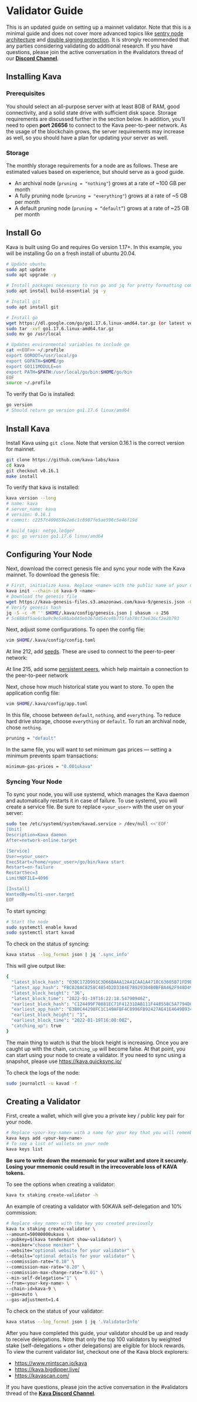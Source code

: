 # Validator Guide

This is an updated guide on setting up a mainnet validator. Note that this is a minimal guide and does not cover more advanced topics like [sentry node architecture](https://github.com/stakefish/cosmos-validator-design) and [double signing protection](https://github.com/tendermint/tmkms). It is strongly recommended that any parties considering validating do additional research.  If you have questions, please join the active conversation in the #validators thread of our [__Discord Channel__](https://discord.com/invite/kQzh3Uv).
## Installing Kava

### Prerequisites
You should select an all-purpose server with at least 8GB of RAM, good connectivity, and a solid state drive with sufficient disk space. Storage requirements are discussed further in the section below. In addition, you’ll need to open **port 26656** to connect to the Kava peer-to-peer network. As the usage of the blockchain grows, the server requirements may increase as well, so you should have a plan for updating your server as well.

### Storage
The monthly storage requirements for a node are as follows. These are estimated values based on experience, but should serve as a good guide.

- An archival node (`pruning = "nothing"`) grows at a rate of ~100 GB per month
- A fully pruning node (`pruning = "everything"`) grows at a rate of ~5 GB per month
- A default pruning node (`pruning = “default”`) grows at a rate of ~25 GB per month

## Install Go
Kava is built using Go and requires Go version 1.17+. In this example, you will be installing Go on a fresh install of ubuntu 20.04.

```bash
# Update ubuntu
sudo apt update
sudo apt upgrade -y

# Install packages necessary to run go and jq for pretty formatting command line outputs
sudo apt install build-essential jq -y

# Install git
sudo apt install git

# Install go
wget https://dl.google.com/go/go1.17.6.linux-amd64.tar.gz (or latest version at https://golang.org/dl/)
sudo tar -xvf go1.17.6.linux-amd64.tar.gz
sudo mv go /usr/local

# Updates environmental variables to include go
cat <<EOF>> ~/.profile
export GOROOT=/usr/local/go
export GOPATH=$HOME/go
export GO111MODULE=on
export PATH=$PATH:/usr/local/go/bin:$HOME/go/bin
EOF
source ~/.profile
```
To verify that Go is installed:
```bash
go version
# Should return go version go1.17.6 linux/amd64
```

## Install Kava
Install Kava using `git clone`. Note that version 0.16.1 is the correct version for mainnet.

```bash
git clone https://github.com/kava-labs/kava
cd kava
git checkout v0.16.1
make install
```
To verify that kava is installed:
```bash
kava version --long
# name: kava
# server_name: kava
# version: 0.16.1
# commit: c2257c409659e2a6c1c8907fe5ae596c5e46f19d

# build_tags: netgo,ledger
# go: go version go1.17.6 linux/amd64
```

## Configuring Your Node
Next, download the correct genesis file and sync your node with the Kava mainnet. To download the genesis file:
```bash
# First, initialize kava. Replace <name> with the public name of your node
kava init --chain-id kava-9 <name>
# Download the genesis file
wget https://kava-genesis-files.s3.amazonaws.com/kava-9/genesis.json -O ~/.kava/config/genesis.json
# Verify genesis hash
jq -S -c -M '' $HOME/.kava/config/genesis.json | shasum -a 256
# 5c688df5ae6cba9c9e5a9bab045eb367dd54ce9b7f5fab78cf3e636cf2e2b793
```
Next,  adjust some configurations. To open the config file:
```bash
vim $HOME/.kava/config/config.toml
```
At line 212, add [seeds](https://docs.google.com/spreadsheets/d/1j-e1HTkskNRS6mlhxLLQa0loB-ShcVUjz8WVVZxvPaY). These are used to connect to the peer-to-peer network:

At line 215, add some [persistent peers](https://docs.google.com/spreadsheets/d/1j-e1HTkskNRS6mlhxLLQa0loB-ShcVUjz8WVVZxvPaY), which help maintain a connection to the peer-to-peer network


Next, chose how much historical state you want to store. To open the application config file:
```bash
vim $HOME/.kava/config/app.toml
```
In this file, choose between `default`, `nothing`, and `everything`. To reduce hard drive storage, choose `everything` or `default`. To run an archival node, chose `nothing`.
```bash
pruning = "default"
```
In the same file, you will want to set minimum gas prices — setting a minimum prevents spam transactions:
```bash
minimum-gas-prices = "0.001ukava"
```
### Syncing Your Node
To sync your node, you will use systemd, which manages the Kava daemon and automatically restarts it in case of failure. To use systemd, you will create a service file. Be sure to replace `<your_user>` with the user on your server:
```bash
sudo tee /etc/systemd/system/kavad.service > /dev/null <<'EOF'
[Unit]
Description=Kava daemon
After=network-online.target

[Service]
User=<your_user>
ExecStart=/home/<your_user>/go/bin/kava start
Restart=on-failure
RestartSec=3
LimitNOFILE=4096

[Install]
WantedBy=multi-user.target
EOF
```
To start syncing:
```bash
# Start the node
sudo systemctl enable kavad
sudo systemctl start kavad
```
To check on the status of syncing:
```bash
kava status --log_format json | jq '.sync_info'
```
This will give output like:
```bash
{
  "latest_block_hash": "03BC172D991C3D66BAAA12A41CAA1A4718C63605B71FD9E0EF09EC38C2DA9F85",
  "latest_app_hash": "FBC020AC8258C4854D2D3384E78929384B0BFBA462F948D493E7883AD315B38C",
  "latest_block_height": "36",
  "latest_block_time": "2022-01-19T16:22:18.54790946Z",
  "earliest_block_hash": "C124499F70881EC71F41231DAB111F448558C5A7794D044F0613E1509FA4C8DF",
  "earliest_app_hash": "E3B0C44298FC1C149AFBF4C8996FB92427AE41E4649B934CA495991B7852B855",
  "earliest_block_height": "1",
  "earliest_block_time": "2022-01-19T16:00:00Z",
  "catching_up": true
}
```
The main thing to watch is that the block height is increasing. Once you are caught up with the chain, `catching_up` will become false. At that point, you can start using your node to create a validator. If you need to sync using a snapshot, please use https://kava.quicksync.io/

To check the logs of the node:
```bash
sudo journalctl -u kavad -f
```

## Creating a Validator
First, create a wallet, which will give you a private key / public key pair for your node.
```bash
# Replace <your-key-name> with a name for your key that you will remember
kava keys add <your-key-name>
# To see a list of wallets on your node
kava keys list
```
**Be sure to write down the mnemonic for your wallet and store it securely. Losing your mnemonic could result in the irrecoverable loss of KAVA tokens.**

To see the options when creating a validator:
```bash
kava tx staking create-validator -h
```
An example of creating a validator with 50KAVA self-delegation and 10% commission:
```bash
# Replace <key_name> with the key you created previously
kava tx staking create-validator \
--amount=50000000ukava \
--pubkey=$(kava tendermint show-validator) \
--moniker="choose moniker" \
--website="optional website for your validator" \
--details="optional details for your validator" \
--commission-rate="0.10" \
--commission-max-rate="0.20" \
--commission-max-change-rate="0.01" \
--min-self-delegation="1" \
--from=<your-key-name> \
--chain-id=kava-9 \
--gas=auto \
--gas-adjustment=1.4
```
To check on the status of your validator:
```bash
kava status --log_format json | jq '.ValidatorInfo'
```
After you have completed this guide, your validator should be up and ready to receive delegations. Note that only the top 100 validators by weighted stake (self-delegations + other delegations) are eligible for block rewards. To view the current validator list, checkout one of the Kava block explorers:
- https://www.mintscan.io/kava
- https://kava.bigdipper.live/
- https://kavascan.com/

If you have questions, please join the active conversation in the #validators thread of the [__Kava Discord Channel__](https://discord.com/invite/kQzh3Uv).
